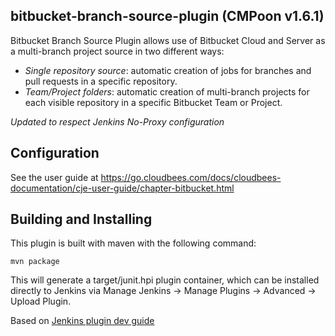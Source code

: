 bitbucket-branch-source-plugin (CMPoon v1.6.1)
------------------------
Bitbucket Branch Source Plugin allows use of Bitbucket Cloud and Server as a multi-branch project source in two different ways:

- *Single repository source*: automatic creation of jobs for branches and pull requests in a specific repository.
- *Team/Project folders*: automatic creation of multi-branch projects for each visible repository in a specific Bitbucket Team or Project.

_Updated to respect Jenkins No-Proxy configuration_

## Configuration 

See the user guide at https://go.cloudbees.com/docs/cloudbees-documentation/cje-user-guide/chapter-bitbucket.html

## Building and Installing

This plugin is built with maven with the following command:
    
    mvn package

This will generate a target/junit.hpi plugin container, which can be installed directly to Jenkins via Manage Jenkins -> Manage Plugins -> Advanced -> Upload Plugin.


Based on [Jenkins plugin dev guide](https://wiki.jenkins-ci.org/display/JENKINS/Plugin+tutorial)